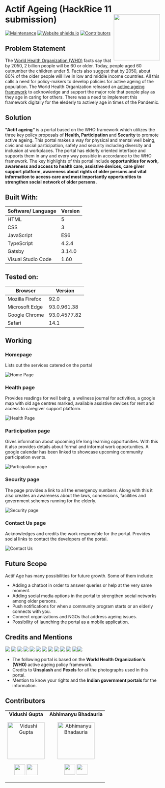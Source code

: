 # Actif Ageing (HackRice 11 submission) <img src=https://github.com/Vidushi-Gupta/Actif-ageing/blob/main/Assets/logo.png width=150 align='right'>

 [![Maintenance](https://img.shields.io/badge/Maintained%3F-yes-green.svg)](https://github.com/Vidushi-Gupta/Actif-ageing/graphs/commit-activity)
 [![Website shields.io](https://img.shields.io/website-up-down-green-red/http/shields.io.svg)](https://vidushi-gupta.github.io/Actif-ageing/)
 [![Contributors](https://img.shields.io/badge/Contributors-2-green.svg)](https://github.com/Vidushi-Gupta/Actif-ageing/graphs/contributors)
 
 ## Problem Statement
 
The [World Health Organization (WHO)](https://www.who.int/health-topics/ageing#tab=tab_1) facts say that by 2050, 2 billion people will be 60 or older. Today, people aged 60 outnumber the children under 5. Facts also suggest that by 2050, about 80% of the older people will live in low and middle income countries. All this calls a need for policy-makers to develop policies for active ageing of the population. The World Health Organization released an [active ageing framework](https://apps.who.int/iris/bitstream/handle/10665/67215/WHO_NMH_NPH_02.8.pdf?sequence=1&isAllowed=y) to acknowledge and support the major role that people play as they age in caring for others. There was a need to implement this framework digitally for the elederly to actively age in times of the Pandemic. 
 
 ## Solution
 
<strong> "Actif ageing" </strong> is a portal based on the WHO framework which utilizes the three key policy proposals of <strong> Health, Participation </strong> and <strong> Security </strong> to promote active ageing. This portal makes a way for physical and mental well being, civic and social participation, safety and security including diversity and inclusion at workplaces. The portal has elderly oriented interface and supports them in any and every way possible in accordance to the WHO framework. The key highlights of this portal include <strong> opportunities for work, awareness and access to health care, assistive devices, care giver support platform, awareness about rights of older persons and vital information to access care and most importantly opportunities to strengthen social network of older persons. </strong>
 
## Built With:
| Software/ Language | Version |
|----------|---------|
| HTML | 5 |
| CSS | 3|
| JavaScript | ES6 |
| TypeScript | 4.2.4 |
| Gatsby | 3.14.0 |
| Visual Studio Code | 1.60 |

## Tested on:
| Browser | Version |
|----------|---------|
| Mozilla Firefox | 92.0 |
| Microsoft Edge | 93.0.961.38 |
| Google Chrome | 93.0.4577.82 |
| Safari | 14.1 |

## Working

### Homepage
Lists out the services catered on the portal

![Home Page](https://github.com/Vidushi-Gupta/Actif-ageing/blob/main/Assets/homepage.gif)

### Health page
Provides readings for well being, a wellness journal for activities, a google map with old age centres marked, available assistive devices for rent and access to caregiver support platform.

![Health Page](https://github.com/Vidushi-Gupta/Actif-ageing/blob/main/Assets/health-page.gif)

### Participation page
Gives information about upcoming life long learning opportunities. With this it also provides details about formal and informal work opportunities. A google calendar has been linked to showcase upcoming community participation events.

![Participation page](https://github.com/Vidushi-Gupta/Actif-ageing/blob/main/Assets/participation-page.gif)

### Security page
The page provides a link to all the emergency numbers. Along with this it also creates an awareness about the laws, concessions, facilities and government schemes running for the elderly. 

![Security page](https://github.com/Vidushi-Gupta/Actif-ageing/blob/main/Assets/security-page.gif)

### Contact Us page
Acknowledges and credits the work responsible for the portal. Provides social links to contact the developers of the portal.

![Contact Us](https://github.com/Vidushi-Gupta/Actif-ageing/blob/main/Assets/contact-us.gif)

## Future Scope
Actif Age has many possibilities for future growth. Some of them include:

* Adding a chatbot in order to answer queries or help at the very same moment.
* Adding social media options in the portal to strengthen social networks among older persons. 
* Push notifications for when a community program starts or an elderly connects with you.
* Connect organizations and NGOs that address ageing issues.
* Possibility of launching the portal as a mobile application.

## Credits and Mentions 
<img src="https://img.shields.io/badge/HTML5-E34F26?style=for-the-badge&logo=html5&logoColor=white" /> <img src="https://img.shields.io/badge/CSS3-1572B6?style=for-the-badge&logo=css3&logoColor=white" />
<img src="https://img.shields.io/badge/JavaScript-323330?style=for-the-badge&logo=javascript&logoColor=F7DF1E" />
<img src="https://img.shields.io/badge/TypeScript-007ACC?style=for-the-badge&logo=typescript&logoColor=white" />
<img src="https://img.shields.io/badge/npm-CB3837?style=for-the-badge&logo=npm&logoColor=white"/>
<img src="https://img.shields.io/badge/Gatsby-663399?style=for-the-badge&logo=gatsby&logoColor=white" />
<img src="https://img.shields.io/badge/Bootstrap-563D7C?style=for-the-badge&logo=bootstrap&logoColor=white" />
<img src="https://img.shields.io/badge/Google_chrome-4285F4?style=for-the-badge&logo=Google-chrome&logoColor=white" />
<img src="https://img.shields.io/badge/Firefox_Browser-FF7139?style=for-the-badge&logo=Firefox-Browser&logoColor=white" />
<img src="https://img.shields.io/badge/Microsoft_Edge-0078D7?style=for-the-badge&logo=Microsoft-edge&logoColor=white" /> 
<img src="https://img.shields.io/badge/Windows-0078D6?style=for-the-badge&logo=windows&logoColor=white" />
<img src="https://img.shields.io/badge/Visual_Studio_Code-0078D4?style=for-the-badge&logo=visual%20studio%20code&logoColor=white" /><img src="https://img.shields.io/badge/Figma-F24E1E?style=for-the-badge&logo=figma&logoColor=white" />

- The following portal is based on the <strong> World Health Organization's (WHO) </strong>active ageing policy framework.
- Credits to <strong> Unsplash </strong> and <strong> Pexels </strong> for all the photographs used in this portal.
- Mention to know your rights and the <strong> Indian government portals </strong> for the information.
## Contributors
<table align="center">
<tr align="center">
<td>
<strong>Vidushi Gupta</strong>
<p align="center">
<img src = "https://i.ibb.co/6tySkqn/Group-5.png"  height="120" alt="Vidushi Gupta">
</p>
<p align="center">
<a href = "https://github.com/Vidushi-Gupta"><img src = "http://www.iconninja.com/files/241/825/211/round-collaboration-social-github-code-circle-network-icon.svg" width="35" height = "35"/></a>
<a href = "https://www.linkedin.com/in/vidushi-gupta07/">
<img src = "http://www.iconninja.com/files/863/607/751/network-linkedin-social-connection-circular-circle-media-icon.svg" width="36" height="36"/>
</a>
</p>
</td>
<td>
<strong>Abhimanyu Bhadauria</strong>
<p align="center">
<img src = "https://i.ibb.co/n1NrGvG/Group-1.png" alt="Abhimanyu Bhadauria" height="120">
</p>
<p align="center">
<a href = "https://github.com/Mnayu"><img src = "http://www.iconninja.com/files/241/825/211/round-collaboration-social-github-code-circle-network-icon.svg" width="35" height = "35"/></a>
<a href = "https://www.linkedin.com/in/abhimanyu2911/">
<img src = "http://www.iconninja.com/files/863/607/751/network-linkedin-social-connection-circular-circle-media-icon.svg" width="35" height="35"/>
</a>
</p>
</td>
</tr>
</table>

 
 
